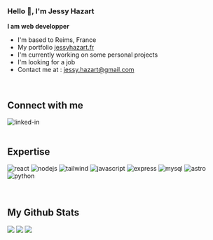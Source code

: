 ### Hello 👋, I'm Jessy Hazart

**I am web developper**

- I'm based to Reims, France
- My portfolio [jessyhazart.fr](https://www.jessyhazart.fr)
- I'm currently working on some personal projects
- I'm looking for a job
- Contact me at : [jessy.hazart@gmail.com](mailto:jessy.hazart@gmail.com)

<br>

## Connect with me

[<img align="left" alt="linked-in" src="https://img.shields.io/badge/linkedin-%230077B5.svg?&style=for-the-badge&logo=linkedin&logoColor=white" />](https://www.linkedin.com/in/jessy-hazart3250/)

<br>
<br>

## Expertise

<div class="expert">
<img alt="react" src="https://img.shields.io/badge/react%20-%2320232a.svg?&style=for-the-badge&logo=react&logoColor=%2361DAFB" />
<img alt="nodejs" src="https://img.shields.io/badge/node.js-006600.svg?&style=for-the-badge&logo=node.js&logoColor=white/">
<img alt="tailwind" src="https://img.shields.io/badge/tailwind-004088.svg?&style=for-the-badge&logo=tailwindcss&logoColor=white/">
<img alt="javascript" src="https://img.shields.io/badge/javascript-yellow.svg?&style=for-the-badge&logo=javascript&logoColor=black/">
<img alt="express" src="https://img.shields.io/badge/express-000000.svg?&style=for-the-badge&logo=express&logoColor=black/">
<img alt="mysql" src="https://img.shields.io/badge/mysql-white.svg?&style=for-the-badge&logo=mysql&logoColor=white/">
<img alt="astro" src="https://img.shields.io/badge/astro-black.svg?&style=for-the-badge&logo=astro&logoColor=black/">
<img alt="python" src="https://img.shields.io/badge/Python-yellow.svg?&style=for-the-badge&logo=python&logoColor=black/">
</div>
<br>
<br>

## My Github Stats

<div id="githubStats">
<img src="https://github-readme-stats.vercel.app/api?username=j-hazart" />
<img src="https://streak-stats.demolab.com/?user=j-hazart" />
<img src="https://github-readme-stats.vercel.app/api/top-langs/?username=j-hazart" />

</div>
